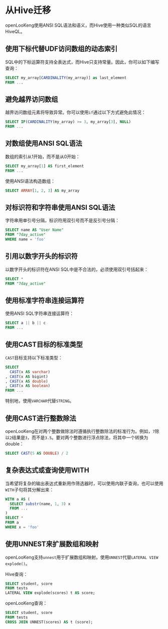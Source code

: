 
# 从Hive迁移

openLooKeng使用ANSI SQL语法和语义，而Hive使用一种类似SQL的语言HiveQL。

## 使用下标代替UDF访问数组的动态索引

SQL中的下标运算符支持全表达式，而Hive只支持常量。因此，你可以如下编写查询：

```sql
SELECT my_array[CARDINALITY(my_array)] as last_element
FROM ...
```

## 避免越界访问数组

越界访问数组元素将导致异常。你可以使用`if`通过以下方式避免此情况：

```sql
SELECT IF(CARDINALITY(my_array) >= 3, my_array[3], NULL)
FROM ...
```

## 对数组使用ANSI SQL语法

数组的索引从1开始，而不是从0开始：

```sql
SELECT my_array[1] AS first_element
FROM ...
```

使用ANSI语法构造数组：

```sql
SELECT ARRAY[1, 2, 3] AS my_array
```

## 对标识符和字符串使用ANSI SQL语法

字符串用单引号分隔，标识符用双引号而不是反引号分隔：

```sql
SELECT name AS "User Name"
FROM "7day_active"
WHERE name = 'foo'
```

## 引用以数字开头的标识符

以数字开头的标识符在ANSI SQL中是不合法的，必须使用双引号括起来：

```sql
SELECT *
FROM "7day_active"
```

## 使用标准字符串连接运算符

使用ANSI SQL字符串连接运算符：

```sql
SELECT a || b || c
FROM ...
```

## 使用CAST目标的标准类型

`CAST`目标支持以下标准类型：

```sql
SELECT
  CAST(x AS varchar)
, CAST(x AS bigint)
, CAST(x AS double)
, CAST(x AS boolean)
FROM ...
```

特别地，使用`VARCHAR`代替`STRING`。

## 使用CAST进行整数除法

openLooKeng在对两个整数做除法时遵循执行整数除法的标准行为。例如，`7`除以`2`结果是`3`，而不是`3.5`。要对两个整数进行浮点除法，将其中一个转换为double：

```sql
SELECT CAST(5 AS DOUBLE) / 2
```

## 复杂表达式或查询使用WITH

当希望将复杂的输出表达式重新用作筛选器时，可以使用内联子查询，也可以使用`WITH`子句将其分解出来：

```sql
WITH a AS (
  SELECT substr(name, 1, 3) x
  FROM ...
)
SELECT *
FROM a
WHERE x = 'foo'
```

## 使用UNNEST来扩展数组和映射

openLooKeng支持`unnest`用于扩展数组和映射。使用`UNNEST`代替`LATERAL VIEW explode()`。

Hive查询：

```sql
SELECT student, score
FROM tests
LATERAL VIEW explode(scores) t AS score;
```

openLooKeng查询：

```sql
SELECT student, score
FROM tests
CROSS JOIN UNNEST(scores) AS t (score);
```